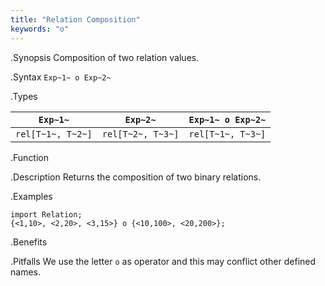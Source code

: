 ```yaml
---
title: "Relation Composition"
keywords: "o"
---
```


.Synopsis
Composition of two relation values.

.Syntax
`Exp~1~ o Exp~2~`

.Types


|`Exp~1~`            | `Exp~2~`           | `Exp~1~ o Exp~2~`  |
| --- | --- | --- |
| `rel[T~1~, T~2~]` | `rel[T~2~, T~3~]` | `rel[T~1~, T~3~]`  |


.Function

.Description
Returns the composition of two binary relations.

.Examples
```rascal-shell
import Relation;
{<1,10>, <2,20>, <3,15>} o {<10,100>, <20,200>};
```

.Benefits

.Pitfalls
We use the letter `o` as operator and this may conflict other defined names.

